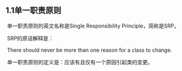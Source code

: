 ## 1.1单一职责原则

​	单一职责原则的英文名称是Single Responsibility Principle，简称是SRP。

​	SRP的原话解释是：

​	There should never be more than one reason for a class to change.

​	单一职责原则的定义是：应该有且仅有一个原因引起类的变更。



